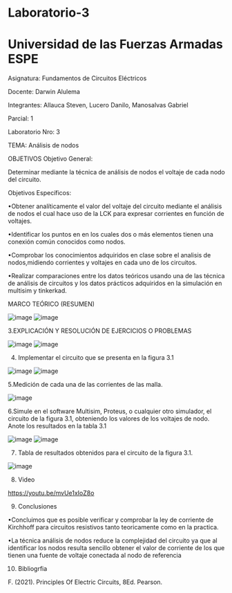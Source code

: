# Laboratorio-3

# Universidad de las Fuerzas Armadas ESPE

Asignatura: Fundamentos de Circuitos Eléctricos

Docente:  Darwin Alulema

Integrantes: Allauca Steven, Lucero Danilo, Manosalvas Gabriel

Parcial: 1

Laboratorio Nro: 3

TEMA: Análisis de nodos

OBJETIVOS
Objetivo General:

Determinar mediante la técnica de análisis de nodos el voltaje de cada nodo del circuito.

Objetivos Específicos:

•Obtener analíticamente el valor del voltaje del circuito mediante el análisis de nodos el cual hace uso de la LCK para expresar corrientes en función de voltajes.

•Identificar los puntos en en los cuales dos o más elementos tienen una conexión común conocidos como nodos.

•Comprobar los conocimientos adquiridos en clase sobre el analisis de nodos,midiendo corrientes y voltajes en cada uno de los circuitos.

•Realizar comparaciones entre los datos teóricos usando una de las técnica de análisis de circuitos y los datos prácticos adquiridos en la simulación en multisim y tinkerkad.

MARCO TEÓRICO (RESUMEN)

![image](https://user-images.githubusercontent.com/94026628/144423082-aa0bfdd6-8a48-420b-ba15-63a69544100e.png)
![image](https://user-images.githubusercontent.com/94026628/144423117-539a3b6b-edd7-41b6-a334-2669d8a241ca.png)

3.EXPLICACIÓN Y RESOLUCIÓN DE EJERCICIOS O PROBLEMAS


![image](https://user-images.githubusercontent.com/94026628/144423192-f2b665b8-8043-4a0a-8c10-bdc363762b3e.png)
![image](https://user-images.githubusercontent.com/94026628/144423211-bead7568-b37f-4aa2-80f4-efcb92f9ede1.png)

4. Implementar el circuito  que se presenta en la figura 3.1

![image](https://user-images.githubusercontent.com/94026628/144423734-dbb102f1-c789-4ec5-a050-8fedb3bf331a.png)
![image](https://user-images.githubusercontent.com/94026628/144423758-b106cbe1-cbe5-4d48-97f9-556c5a86cef9.png)

5.Medición de cada una de las corrientes de las malla.

![image](https://user-images.githubusercontent.com/94026628/144423841-b650be5e-aab5-4d81-813d-009a011e9cfd.png)

6.Simule en el software Multisim, Proteus, o cualquier otro simulador, el circuito de la figura 3.1, obteniendo los valores de los voltajes de nodo. Anote los resultados en la tabla 3.1

![image](https://user-images.githubusercontent.com/94026628/144425062-5e2a4576-6078-4916-818b-28eabe193d24.png)
![image](https://user-images.githubusercontent.com/94026628/144425070-01b69a1d-1035-423c-b7cb-4a4c8208a064.png)

7. Tabla de resultados obtenidos para el circuito de la figura 3.1.

![image](https://user-images.githubusercontent.com/94026628/144425263-ed6d764c-f6d7-4758-970f-92bf3acaa82c.png)

8. Video 

https://youtu.be/mvUe1xIoZ8o 

9. Conclusiones 

•Concluimos que es posible verificar y comprobar la ley de corriente de Kirchhoff para circuitos resistivos tanto teoricamente como en la practica.

•La técnica análisis de nodos reduce la complejidad del circuito ya que al identificar los nodos resulta sencillo obtener el valor de corriente de los que tienen una fuente de voltaje conectada al nodo de referencia

10. Bibliogrfia

F. (2021). Principles Of Electric Circuits, 8Ed. Pearson.
